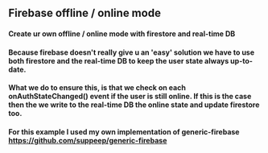 ## Firebase offline / online mode


#### Create ur own offline / online mode with firestore and real-time DB
#### Because firebase doesn't really give u an 'easy' solution we have to use both firestore and the real-time DB to keep the user state always up-to-date.

#### What we do to ensure this, is that we check on each onAuthStateChanged() event if the user is still online. If this is the case then the we write to the real-time DB the online state and update firestore too.

#### For this example I used my own implementation of generic-firebase https://github.com/suppeep/generic-firebase
